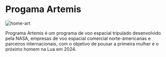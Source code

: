 # Progama Artemis
 ![home-art](https://user-images.githubusercontent.com/86580442/145720683-b3565113-3d2b-4f3b-80e9-9cb4b5dafe5a.jpg)

Programa Artemis é um programa de voo espacial tripulado desenvolvido pela NASA, empresas de voo espacial comercial norte-americanas e parceiros internacionais, com o objetivo de pousar a primeira mulher e o próximo homem na Lua em 2024.
